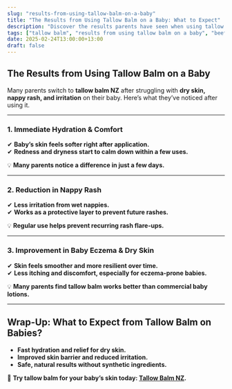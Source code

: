 ```yaml
---
slug: "results-from-using-tallow-balm-on-a-baby"
title: "The Results from Using Tallow Balm on a Baby: What to Expect"
description: "Discover the results parents have seen when using tallow balm NZ on their baby’s dry skin, eczema, nappy rash, and more."
tags: ["tallow balm", "results from using tallow balm on a baby", "beef tallow for skin NZ"]
date: 2025-02-24T13:00:00+13:00
draft: false
---
```


## The Results from Using Tallow Balm on a Baby  

Many parents switch to **tallow balm NZ** after struggling with **dry skin, nappy rash, and irritation** on their baby. Here’s what they’ve noticed after using it.  

---

### **1. Immediate Hydration & Comfort**  

✔ **Baby’s skin feels softer right after application.**  
✔ **Redness and dryness start to calm down within a few uses.**  

💡 **Many parents notice a difference in just a few days.**  

---

### **2. Reduction in Nappy Rash**  

✔ **Less irritation from wet nappies.**  
✔ **Works as a protective layer to prevent future rashes.**  

💡 **Regular use helps prevent recurring rash flare-ups.**  

---

### **3. Improvement in Baby Eczema & Dry Skin**  

✔ **Skin feels smoother and more resilient over time.**  
✔ **Less itching and discomfort, especially for eczema-prone babies.**  

💡 **Many parents find tallow balm works better than commercial baby lotions.**  

---

## **Wrap-Up: What to Expect from Tallow Balm on Babies?**  

- **Fast hydration and relief for dry skin.**  
- **Improved skin barrier and reduced irritation.**  
- **Safe, natural results without synthetic ingredients.**  

🔗 **Try tallow balm for your baby’s skin today: [Tallow Balm NZ](https://primalpantry.co.nz/shop/products/tallow-skin/).**
